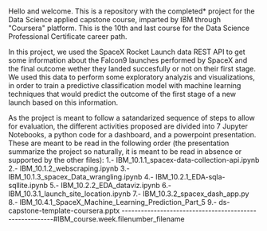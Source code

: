 ### 
Hello and welcome. 
This is a repository with the completed* project for the Data Science applied capstone 
course, imparted by IBM through "Coursera" platform. This is the 10th and last course for 
the Data Science Professional Certificate career path.

In this project, we used the SpaceX Rocket Launch data REST API to get some information about the 
Falcon9 launches performed by SpaceX and the final outcome wether they landed succesfully or not on 
their first stage. We used this data to perform some exploratory analyzis and visualizations, in 
order to train a predictive classification model with machine learning techniques that would predict 
the outcome of the first stage of a new launch based on this information. 

As the project is meant to follow a satandarized sequence of steps to allow for evaluation, 
the different activities proposed are divided into 7 Jupyter Notebooks, a python code for a dashboard, 
and a powerpoint presentation. These are meant to be read in the following order (the presentation 
summarize the project so naturally, it is meant to be read in absence or supported by the other 
files):
1.- IBM_10.1.1_spacex-data-collection-api.ipynb
2.- IBM_10.1.2_webscraping.ipynb
3.- IBM_10.1.3_spacex_Data_wrangling.ipynb
4.- IBM_10.2.1_EDA-sqla-sqllite.ipynb
5.- IBM_10.2.2_EDA_dataviz.ipynb
6.- IBM_10.3.1_launch_site_location.ipynb
7.- IBM_10.3.2_spacex_dash_app.py
8.- IBM_10.4.1_SpaceX_Machine_Learning_Prediction_Part_5
9.- ds-capstone-template-coursera.pptx
--------------------------------------------------------#IBM_course.week.filenumber_filename
